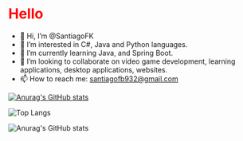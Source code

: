 <h1 style="color: red;">Hello</h1>

- 👋 Hi, I’m @SantiagoFK
- 👀 I’m interested in C#, Java and Python languages.
- 🌱 I’m currently learning Java, and Spring Boot.
- 💞️ I’m looking to collaborate on video game development, learning applications, desktop applications, websites.
- 📫 How to reach me: santiagofb932@gmail.com

<!---
SantiagoFK/SantiagoFK is a ✨ special ✨ repository because its `README.md` (this file) appears on your GitHub profile.
You can click the Preview link to take a look at your changes.
--->

[![Anurag's GitHub stats](https://github-readme-stats.vercel.app/api?username=SantiagoFK)](https://github.com/anuraghazra/github-readme-stats)

![Top Langs](https://github-readme-stats.vercel.app/api/top-langs/?username=SantiagoFK&hide_progress=false)

![Anurag's GitHub stats](https://github-readme-stats.vercel.app/api?username=anuraghazra&show_icons=true&theme=dark)

